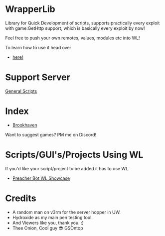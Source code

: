 # WrapperLib
Library for Quick Development of scripts, supports practically every exploit with game:GetHttp support, which is basically every exploit by now!

Feel free to push your own remotes, values, modules etc into WL!

To learn how to use it head over
- [here!](games/How_TO_Use)

# Support Server
[General Scripts](https://dsc.gg/general-scripts/)

# Index
- [Brookhaven](games/brookhaven)

Want to suggest games? PM me on Discord! 

# Scripts/GUI's/Projects Using WL
If you'd like your script/project to be added it has to use WL. 

- [Preacher Bot WL Showcase](https://github.com/RobloxArchiver/PreacherBot)

# Credits
- A random man on v3rm for the server hopper in UW.
- Hydroxide as my main pen testing tool. 
- And Viewers like you, thank you. :)
- Thee Onion, Cool guy 😎 GSOntop
